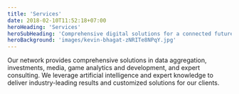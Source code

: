 ```yaml
---
title: 'Services'
date: 2018-02-10T11:52:18+07:00
heroHeading: 'Services'
heroSubHeading: 'Comprehensive digital solutions for a connected future.'
heroBackground: 'images/kevin-bhagat-zNRITe8NPqY.jpg'
---
```

Our network provides comprehensive solutions in data aggregation, investments, media, game analytics and development, and expert consulting. We leverage artificial intelligence and expert knowledge to deliver industry-leading results and customized solutions for our clients.